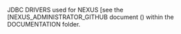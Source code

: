 JDBC DRIVERS used for NEXUS [see the [NEXUS_ADMINISTRATOR_GITHUB document ()
within the DOCUMENTATION folder.
